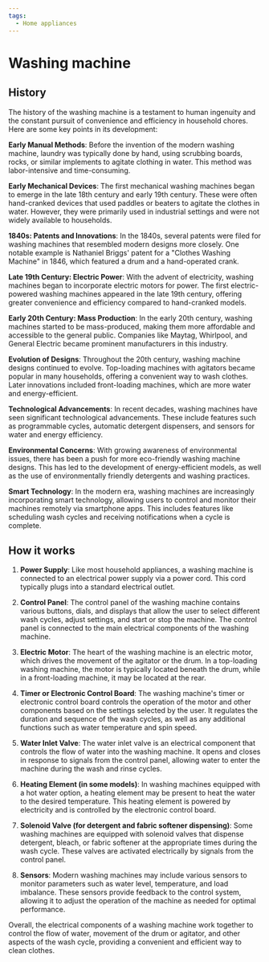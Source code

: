 ```yaml
---
tags:
  - Home appliances
---
```


<head>
    <meta charset="UTF-8">
    <meta name="viewport" content="width=device-width, initial-scale=1.0">
    <meta name="description" content="Welcome to ac-electricity! Here you will learn more about electricity, the different components used to make an electrical circuit as well as their features and use cases.">
    <meta name="keywords" content="alexis carbillet, carbillet, electricity, capacitors, conductors, diodes, electronic, energy source, hardware, home appliances, inductors, insulators, resistors, semi-conductors">
    <meta name="author" content="Alexis Carbillet ">
</head>

# Washing machine

## History

The history of the washing machine is a testament to human ingenuity and the constant pursuit of convenience and efficiency in household chores. Here are some key points in its development:

**Early Manual Methods**: Before the invention of the modern washing machine, laundry was typically done by hand, using scrubbing boards, rocks, or similar implements to agitate clothing in water. This method was labor-intensive and time-consuming.

**Early Mechanical Devices**: The first mechanical washing machines began to emerge in the late 18th century and early 19th century. These were often hand-cranked devices that used paddles or beaters to agitate the clothes in water. However, they were primarily used in industrial settings and were not widely available to households.

**1840s: Patents and Innovations**: In the 1840s, several patents were filed for washing machines that resembled modern designs more closely. One notable example is Nathaniel Briggs' patent for a "Clothes Washing Machine" in 1846, which featured a drum and a hand-operated crank.

**Late 19th Century: Electric Power**: With the advent of electricity, washing machines began to incorporate electric motors for power. The first electric-powered washing machines appeared in the late 19th century, offering greater convenience and efficiency compared to hand-cranked models.

**Early 20th Century: Mass Production**: In the early 20th century, washing machines started to be mass-produced, making them more affordable and accessible to the general public. Companies like Maytag, Whirlpool, and General Electric became prominent manufacturers in this industry.

**Evolution of Designs**: Throughout the 20th century, washing machine designs continued to evolve. Top-loading machines with agitators became popular in many households, offering a convenient way to wash clothes. Later innovations included front-loading machines, which are more water and energy-efficient.

**Technological Advancements**: In recent decades, washing machines have seen significant technological advancements. These include features such as programmable cycles, automatic detergent dispensers, and sensors for water and energy efficiency.

**Environmental Concerns**: With growing awareness of environmental issues, there has been a push for more eco-friendly washing machine designs. This has led to the development of energy-efficient models, as well as the use of environmentally friendly detergents and washing practices.

**Smart Technology**: In the modern era, washing machines are increasingly incorporating smart technology, allowing users to control and monitor their machines remotely via smartphone apps. This includes features like scheduling wash cycles and receiving notifications when a cycle is complete.

## How it works

1. **Power Supply**: Like most household appliances, a washing machine is connected to an electrical power supply via a power cord. This cord typically plugs into a standard electrical outlet.

2. **Control Panel**: The control panel of the washing machine contains various buttons, dials, and displays that allow the user to select different wash cycles, adjust settings, and start or stop the machine. The control panel is connected to the main electrical components of the washing machine.

3. **Electric Motor**: The heart of the washing machine is an electric motor, which drives the movement of the agitator or the drum. In a top-loading washing machine, the motor is typically located beneath the drum, while in a front-loading machine, it may be located at the rear.

4. **Timer or Electronic Control Board**: The washing machine's timer or electronic control board controls the operation of the motor and other components based on the settings selected by the user. It regulates the duration and sequence of the wash cycles, as well as any additional functions such as water temperature and spin speed.

5. **Water Inlet Valve**: The water inlet valve is an electrical component that controls the flow of water into the washing machine. It opens and closes in response to signals from the control panel, allowing water to enter the machine during the wash and rinse cycles.

6. **Heating Element (in some models)**: In washing machines equipped with a hot water option, a heating element may be present to heat the water to the desired temperature. This heating element is powered by electricity and is controlled by the electronic control board.

7. **Solenoid Valve (for detergent and fabric softener dispensing)**: Some washing machines are equipped with solenoid valves that dispense detergent, bleach, or fabric softener at the appropriate times during the wash cycle. These valves are activated electrically by signals from the control panel.

8. **Sensors**: Modern washing machines may include various sensors to monitor parameters such as water level, temperature, and load imbalance. These sensors provide feedback to the control system, allowing it to adjust the operation of the machine as needed for optimal performance.

Overall, the electrical components of a washing machine work together to control the flow of water, movement of the drum or agitator, and other aspects of the wash cycle, providing a convenient and efficient way to clean clothes.